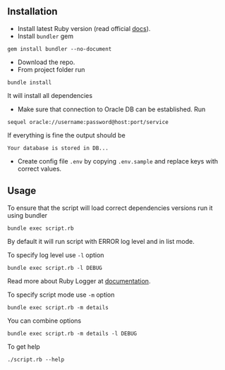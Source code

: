 ## Installation

- Install latest Ruby version (read official [docs](https://www.ruby-lang.org/en/downloads/)).
- Install `bundler` gem

`gem install bundler --no-document`

- Download the repo.
- From project folder run

`bundle install`

It will install all dependencies

- Make sure that connection to Oracle DB can be established. Run

`sequel oracle://username:password@host:port/service`

If everything is fine the output should be

`Your database is stored in DB...`

- Create config file `.env` by copying `.env.sample` and replace keys with correct values.

## Usage

To ensure that the script will load correct dependencies versions run it using bundler

`bundle exec script.rb`

By default it will run script with ERROR log level and in list mode.

To specify log level use `-l` option

`bundle exec script.rb -l DEBUG`

Read more about Ruby Logger at [documentation](http://ruby-doc.org/stdlib-2.3.0/libdoc/logger/rdoc/Logger.html).

To specify script mode use `-m` option

`bundle exec script.rb -m details`

You can combine options

`bundle exec script.rb -m details -l DEBUG`

To get help

`./script.rb --help`

